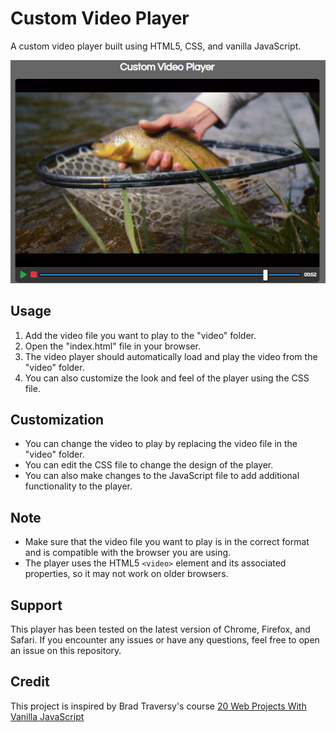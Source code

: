 # Custom Video Player

A custom video player built using HTML5, CSS, and vanilla JavaScript. 

![Custom Video Player Screenshot](img/video-player-capture.png)

## Usage

1. Add the video file you want to play to the "video" folder.
2. Open the "index.html" file in your browser.
3. The video player should automatically load and play the video from the "video" folder.
4. You can also customize the look and feel of the player using the CSS file.

## Customization
- You can change the video to play by replacing the video file in the "video" folder.
- You can edit the CSS file to change the design of the player.
- You can also make changes to the JavaScript file to add additional functionality to the player.

## Note
- Make sure that the video file you want to play is in the correct format and is compatible with the browser you are using.
- The player uses the HTML5 `<video>` element and its associated properties, so it may not work on older browsers.

## Support
This player has been tested on the latest version of Chrome, Firefox, and Safari. If you encounter any issues or have any questions, feel free to open an issue on this repository.

## Credit
This project is inspired by Brad Traversy's course [20 Web Projects With Vanilla JavaScript](https://www.udemy.com/course/web-projects-with-vanilla-javascript/) 
